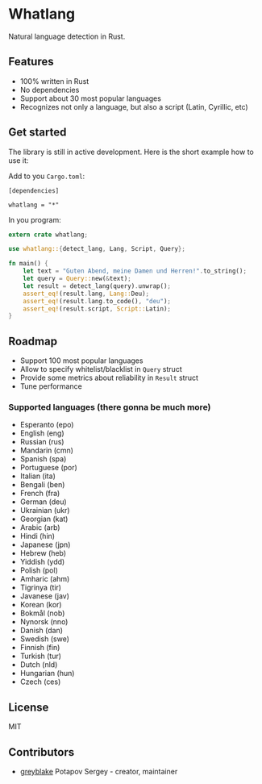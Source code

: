 # Whatlang

Natural language detection in Rust.

## Features
* 100% written in Rust
* No dependencies
* Support about 30 most popular languages
* Recognizes not only a language, but also a script (Latin, Cyrillic, etc)

## Get started

The library is still in active development. Here is the short example how to use it:

Add to you `Cargo.toml`:
```
[dependencies]

whatlang = "*"
```

In you program:

```rust
extern crate whatlang;

use whatlang::{detect_lang, Lang, Script, Query};

fn main() {
    let text = "Guten Abend, meine Damen und Herren!".to_string();
    let query = Query::new(&text);
    let result = detect_lang(query).unwrap();
    assert_eq!(result.lang, Lang::Deu);
    assert_eq!(result.lang.to_code(), "deu");
    assert_eq!(result.script, Script::Latin);
}
```

## Roadmap

* Support 100 most popular languages
* Allow to specify whitelist/blacklist in `Query` struct
* Provide some metrics about reliability in `Result` struct
* Tune performance

### Supported languages (there gonna be much more)
* Esperanto (epo)
* English (eng)
* Russian (rus)
* Mandarin (cmn)
* Spanish (spa)
* Portuguese (por)
* Italian (ita)
* Bengali (ben)
* French (fra)
* German (deu)
* Ukrainian (ukr)
* Georgian (kat)
* Arabic (arb)
* Hindi (hin)
* Japanese (jpn)
* Hebrew (heb)
* Yiddish (ydd)
* Polish (pol)
* Amharic (ahm)
* Tigrinya (tir)
* Javanese (jav)
* Korean (kor)
* Bokmål (nob)
* Nynorsk (nno)
* Danish (dan)
* Swedish (swe)
* Finnish (fin)
* Turkish (tur)
* Dutch (nld)
* Hungarian (hun)
* Czech (ces)

## License

MIT

## Contributors

- [greyblake](https://github.com/greyblake) Potapov Sergey - creator, maintainer
